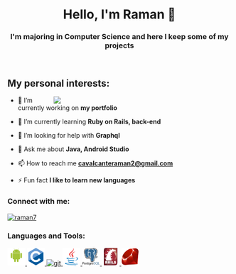 <h1 align="center">Hello, I'm Raman 👋</h1>
<h3 align="center">I'm majoring in Computer Science and here I keep some of my projects</h3>

<br />
<h2>My personal interests:</h2>

  <img align="right" src="https://media.tenor.com/g3y2q5VQxvAAAAAC/cat-computer.gif" width="400px">

- 🔭 I’m currently working on **my portfolio**

- 🌱 I’m currently learning **Ruby on Rails, back-end**

- 🤝 I’m looking for help with **Graphql**

- 💬 Ask me about **Java, Android Studio**

- 📫 How to reach me **cavalcanteraman2@gmail.com**

- ⚡ Fun fact **I like to learn new languages**

<h3 align="left">Connect with me:</h3>
<p align="left">
  <Linkedin>
<a href="https://linkedin.com/in/raman7" target="blank"><img align="center" src="https://raw.githubusercontent.com/rahuldkjain/github-profile-readme-generator/master/src/images/icons/Social/linked-in-alt.svg" alt="raman7" height="30" width="40" /></a>
</p>

<h3 align="left">Languages and Tools:</h3>
<p align="left"> 
 <ANDROID STUDIO>
 <a href="https://developer.android.com" target="_blank" rel="noreferrer"> 
 <img src="https://raw.githubusercontent.com/devicons/devicon/master/icons/android/android-original-wordmark.svg" alt="android" width="40" height="40"/> </a> 
 <C language>
 <a href="https://www.cprogramming.com/" target="_blank" rel="noreferrer"> 
 <img src="https://raw.githubusercontent.com/devicons/devicon/master/icons/c/c-original.svg" alt="c" width="40" height="40"/> </a>  
 <GIT>
 <a href="https://git-scm.com/" target="_blank" rel="noreferrer"> 
 <img src="https://www.vectorlogo.zone/logos/git-scm/git-scm-icon.svg" alt="git" width="40" height="40"/> </a>   
 <JAVA>
 <a href="https://www.java.com" target="_blank" rel="noreferrer"> 
 <img src="https://raw.githubusercontent.com/devicons/devicon/master/icons/java/java-original.svg" alt="java" width="40" height="40"/> </a> 
 <POSTGRES>
 <a href="https://www.postgresql.org" target="_blank" rel="noreferrer"> 
 <img src="https://raw.githubusercontent.com/devicons/devicon/master/icons/postgresql/postgresql-original-wordmark.svg" alt="postgresql" width="40" height="40"/> </a>
 <RAIL>
 <a href="https://rubyonrails.org" target="_blank" rel="noreferrer"> 
 <img src="https://raw.githubusercontent.com/devicons/devicon/master/icons/rails/rails-original-wordmark.svg" alt="rails" width="40" height="40"/> </a> 
 <RUBY>
 <a href="https://www.ruby-lang.org/en/" target="_blank" rel="noreferrer"> 
 <img src="https://raw.githubusercontent.com/devicons/devicon/master/icons/ruby/ruby-original.svg" alt="ruby" width="40" height="40"/> </a> </p>
